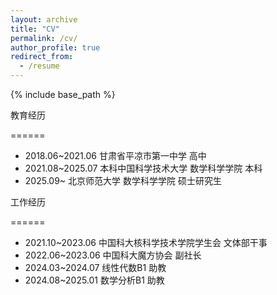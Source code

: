 ```yaml
---
layout: archive
title: "CV"
permalink: /cv/
author_profile: true
redirect_from:
  - /resume
---
```


{% include base_path %}


教育经历
<!-- Education experience -->
======
* 2018.06~2021.06 甘肃省平凉市第一中学  高中
* 2021.08~2025.07 本科中国科学技术大学  数学科学学院  本科
* 2025.09~        北京师范大学  数学科学学院  硕士研究生

<!-- * Ph.D in Version Control Theory, GitHub University, 2018 (expected) -->
<!-- * M.S. in Jekyll, GitHub University, 2014 -->
<!-- * B.S. in GitHub, GitHub University, 2012 -->


工作经历
<!-- Work experience -->
======
* 2021.10~2023.06 中国科大核科学技术学院学生会 文体部干事
* 2022.06~2023.06 中国科大魔方协会 副社长
* 2024.03~2024.07 线性代数B1 助教
* 2024.08~2025.01 数学分析B1 助教



<!-- * Spring 2024: Academic Pages Collaborator
  * GitHub University
  * Duties includes: Updates and improvements to template
  * Supervisor: The Users

* Fall 2015: Research Assistant
  * GitHub University
  * Duties included: Merging pull requests
  * Supervisor: Professor Hub

* Summer 2015: Research Assistant
  * GitHub University
  * Duties included: Tagging issues
  * Supervisor: Professor Git -->
  
<!-- Skills
======
* Skill 1
* Skill 2
  * Sub-skill 2.1
  * Sub-skill 2.2
  * Sub-skill 2.3
* Skill 3 -->

<!-- Publications
======
  <ul>{% for post in site.publications reversed %}
    {% include archive-single-cv.html %}
  {% endfor %}</ul>
  
Talks
======
  <ul>{% for post in site.talks reversed %}
    {% include archive-single-talk-cv.html  %}
  {% endfor %}</ul>
  
Teaching
======
  <ul>{% for post in site.teaching reversed %}
    {% include archive-single-cv.html %}
  {% endfor %}</ul>
  
Service and leadership
======
* Currently signed in to 43 different slack teams -->
